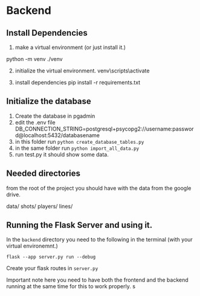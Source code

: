 # Backend

## Install Dependencies

1. make a virtual environment (or just install it.)

python -m venv ./venv

2. initialize the virtual environment.
venv\scripts\activate

3. install dependencies
pip install -r requirements.txt

## Initialize the database

1. Create the database in pgadmin
2. edit the .env file DB_CONNECTION_STRING=postgresql+psycopg2://username:password@localhost:5432/databasename
3. in this folder run `python create_database_tables.py`
4. in the same folder run `python import_all_data.py`
5. run test.py it should show some data.


## Needed directories

from the root of the project you should have with the data from the google drive.

data/
    shots/
    players/
    lines/

## Running the Flask Server and using it.

In the `backend` directory you need to the following in the terminal (with your virtual environemnt.)

`flask --app server.py run --debug`

Create your flask routes in `server.py`

Important note here you need to have both the frontend and the backend running at the same time for this to work properly.
s